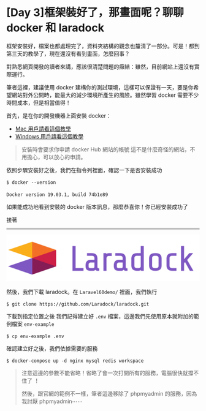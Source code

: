 # [Day 3]框架裝好了，那畫面呢？聊聊 docker 和 laradock

框架安裝好，檔案也都處理完了，資料夾結構的觀念也釐清了一部分。可是！都到第三天的教學了，現在還沒有看到畫面，怎麼回事？

對熟悉網頁開發的讀者來講，應該很清楚問題的癥結：雖然，目前網站上還沒有實際運行。

筆者這裡，建議使用 docker 建構你的測試環境，這樣可以保證有一天，要是你希望網站對外公開時，能最大的減少環境所產生的風險。雖然學習 docker 需要不少時間成本，但是相當值得！

首先，是在你的開發機器上面安裝 docker：

* [Mac 用戶請看這個教學](https://docs.docker.com/docker-for-mac/install/)
* [Windows 用戶請看這個教學](https://docs.docker.com/docker-for-windows/install/)

>安裝時會要求你申請 docker Hub 網站的帳號 這不是什麼奇怪的網站，不用擔心，可以放心的申請。 

依照步驟安裝好之後，我們在指令列裡面，確認一下是否安裝成功

```shell
$ docker --version

Docker version 19.03.1, build 74b1e89
```

如果能成功地看到安裝的 docker 版本訊息，那麼恭喜你！你已經安裝成功了

接著



----

![laradock logo](https://raw.githubusercontent.com/laradock/laradock/master/.github/home-page-images/laradock-logo.jpg)

然後，我們下載 laradock。在 `Laravel60demo/` 裡面，我們執行

```
$ git clone https://github.com/Laradock/laradock.git
```

下載到指定位置之後 我們記得建立好 `.env` 檔案，這邊我們先使用原本就附加的範例檔案 `env-example` 

```
$ cp env-example .env
```

確認建立好之後，我們依據需要的服務

```
$ docker-compose up -d nginx mysql redis workspace 
```
>注意這邊的參數不能省略！省略了會一次打開所有的服務，電腦很快就撐不住了 ！
>
>然後，跟官網的範例不一樣，筆者這邊移除了 phpmyadmin 的服務，因為我討厭 phpmyadmin⋯⋯ 


